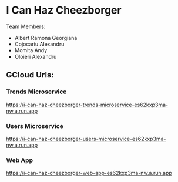 
# I Can Haz Cheezborger

Team Members:

- Albert Ramona Georgiana
- Cojocariu Alexandru
- Momita Andy
- Oloieri Alexandru

## GCloud Urls:

### Trends Microservice

https://i-can-haz-cheezborger-trends-microservice-es62kxp3ma-nw.a.run.app

### Users Microservice

https://i-can-haz-cheezborger-users-microservice-es62kxp3ma-nw.a.run.app

### Web App

https://i-can-haz-cheezborger-web-app-es62kxp3ma-nw.a.run.app
